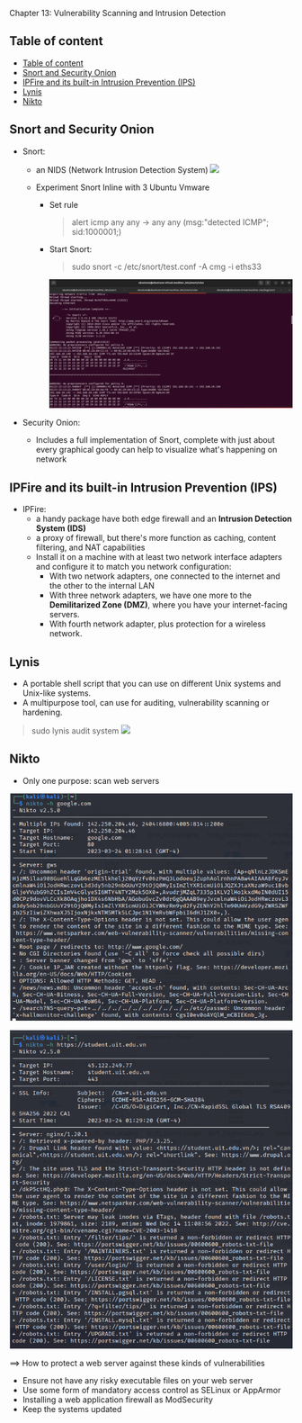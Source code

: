 Chapter 13: Vulnerability Scanning and Intrusion Detection

## Table of content
- [Table of content](#table-of-content)
- [Snort and Security Onion](#snort-and-security-onion)
- [IPFire and its built-in Intrusion Prevention (IPS)](#ipfire-and-its-built-in-intrusion-prevention-ips)
- [Lynis](#lynis)
- [Nikto](#nikto)


## Snort and Security Onion

- Snort:
  - an NIDS (Network Intrusion Detection System)
    ![](IMG/2023-03-14-13-19-06.png)

  - Experiment Snort Inline with 3 Ubuntu Vmware
    - Set rule
      > alert icmp any any -> any any (msg:"detected ICMP"; sid:1000001;)
    - Start Snort:
        > sudo snort -c /etc/snort/test.conf -A cmg -i eths33

      ![](IMG/2023-03-24-12-09-48.png)

- Security Onion:
  - Includes a full implementation of Snort, complete with just about every graphical goody can help to visualize what's happening on network

## IPFire and its built-in Intrusion Prevention (IPS)

- IPFire:
  - a handy package have both edge firewall and an **Intrusion Detection System (IDS)**
  - a proxy of firewall, but there's more function as caching, content filtering, and NAT capabilities
  - Install it on a machine with at least two network interface adapters and configure it to match you network configuration:
    - With two network adapters, one connected to the internet and the other to the internal LAN
    - With three network adapters, we have one more to the **Demilitarized Zone (DMZ)**, where you have your internet-facing servers.
    - With fourth network adapter, plus protection for a wireless network.


## Lynis

- A portable shell script that you can use on different Unix systems and Unix-like systems.
- A multipurpose tool, can use for auditing, vulnerability scanning or hardening.
> sudo lynis audit system
    ![](IMG/2023-03-14-15-01-34.png)

## Nikto

- Only one purpose: scan web servers

![](IMG/2023-03-24-12-32-53.png)

![](IMG/2023-03-24-12-32-21.png)



==> How to protect a web server against these kinds of vulnerabilities
- Ensure not have any risky executable files on your web server
- Use some form of mandatory access control as SELinux or AppArmor
- Installing a web application firewall as ModSecurity
- Keep the systems updated 


